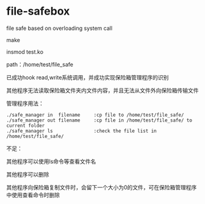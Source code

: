# file-safebox
file safe based on overloading system call

make

insmod test.ko

path：/home/test/file_safe

已成功hook read,write系统调用，并成功实现保险箱管理程序的识别

其他程序无法读取保险箱文件夹内文件内容，并且无法从文件外向保险箱传输文件



管理程序用法：

```shell
./safe_manager in  filename     :cp file to /home/test/file_safe/
./safe_manager out filename     :cp file in /home/test/file_safe/ to current folder
./safe_manager ls               :check the file list in /home/test/file_safe/
```


不足：

其他程序可以使用ls命令等查看文件名

其他程序可以删除

其他程序向保险箱复制文件时，会留下一个大小为0的文件，可在保险箱管理程序中使用查看命令时删除